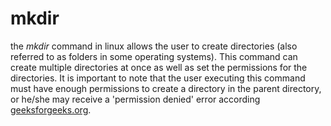 # mkdir

the *mkdir* command in linux allows the user to create directories (also referred to as folders in some operating systems). This command can create multiple directories at once as well as set the permissions for the directories. It is important to note that the user executing this command must have enough permissions to create a directory in the parent directory, or he/she may receive a 'permission denied' error according [geeksforgeeks.org](https://www.geeksforgeeks.org/mkdir-command-in-linux-with-examples/).
